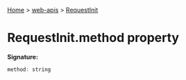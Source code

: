<!-- docId=web-apis.requestinit.method -->

[Home](./index.md) &gt; [web-apis](./web-apis.md) &gt; [RequestInit](./web-apis.requestinit.md)

# RequestInit.method property


**Signature:**
```javascript
method: string
```
